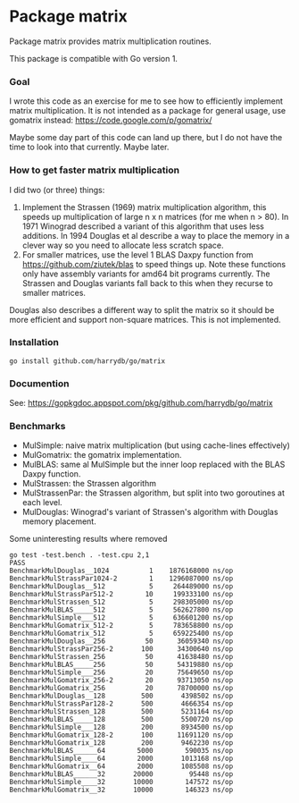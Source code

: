 Package matrix
==============

Package matrix provides matrix multiplication routines.

This package is compatible with Go version 1.


### Goal

I wrote this code as an exercise for me to see how to efficiently implement
matrix multiplication. It is not intended as a package for general usage,
use gomatrix instead: https://code.google.com/p/gomatrix/

Maybe some day part of this code can land up there, but I do not have the
time to look into that currently. Maybe later.


### How to get faster matrix multiplication

I did two (or three) things:

1.	Implement the Strassen (1969) matrix multiplication algorithm, this speeds
	up multiplication of large n x n matrices (for me when n > 80).
	In 1971 Winograd described a variant of this algorithm that uses
	less additions. In 1994 Douglas et al describe a way to place the memory
	in a clever way so you need to allocate less scratch space.
2.	For smaller matrices, use the level 1 BLAS Daxpy function from
	https://github.com/ziutek/blas to speed things up. Note these functions
	only have assembly variants for amd64 bit programs currently.
	The Strassen and Douglas variants fall back to this when they recurse to
	smaller matrices.

Douglas also describes a different way to split the matrix so it should be more
efficient and support non-square matrices. This is not implemented.


### Installation

	go install github.com/harrydb/go/matrix


### Documention

See: https://gopkgdoc.appspot.com/pkg/github.com/harrydb/go/matrix


### Benchmarks

* MulSimple: naive matrix multiplication (but using cache-lines effectively)
* MulGomatrix: the gomatrix implementation.
* MulBLAS: same al MulSimple but the inner loop replaced with the BLAS Daxpy function.
* MulStrassen: the Strassen algorithm
* MulStrassenPar: the Strassen algorithm, but split into two goroutines at each level.
* MulDouglas: Winograd's variant of Strassen's algorithm with Douglas memory placement.

Some uninteresting results where removed

	go test -test.bench . -test.cpu 2,1
	PASS
	BenchmarkMulDouglas__1024	       1	1876168000 ns/op
	BenchmarkMulStrassPar1024-2	       1	1296087000 ns/op
	BenchmarkMulDouglas__512	       5	 264489000 ns/op
	BenchmarkMulStrassPar512-2	      10	 199333100 ns/op
	BenchmarkMulStrassen_512	       5	 298305000 ns/op
	BenchmarkMulBLAS_____512	       5	 562627800 ns/op
	BenchmarkMulSimple___512	       5	 636601200 ns/op
	BenchmarkMulGomatrix_512-2	       5	 783658800 ns/op
	BenchmarkMulGomatrix_512	       5	 659225400 ns/op
	BenchmarkMulDouglas__256	      50	  36059340 ns/op
	BenchmarkMulStrassPar256-2	     100	  34300640 ns/op
	BenchmarkMulStrassen_256	      50	  41638480 ns/op
	BenchmarkMulBLAS_____256	      50	  54319880 ns/op
	BenchmarkMulSimple___256	      20	  75649650 ns/op
	BenchmarkMulGomatrix_256-2	      20	  93713050 ns/op
	BenchmarkMulGomatrix_256	      20	  78700000 ns/op
	BenchmarkMulDouglas__128	     500	   4398502 ns/op
	BenchmarkMulStrassPar128-2	     500	   4666354 ns/op
	BenchmarkMulStrassen_128	     500	   5231164 ns/op
	BenchmarkMulBLAS_____128	     500	   5500720 ns/op
	BenchmarkMulSimple___128	     200	   8934500 ns/op
	BenchmarkMulGomatrix_128-2	     100	  11691120 ns/op
	BenchmarkMulGomatrix_128	     200	   9462230 ns/op
	BenchmarkMulBLAS______64	    5000	    590035 ns/op
	BenchmarkMulSimple____64	    2000	   1013168 ns/op
	BenchmarkMulGomatrix__64	    2000	   1085508 ns/op
	BenchmarkMulBLAS______32	   20000	     95448 ns/op
	BenchmarkMulSimple____32	   10000	    147572 ns/op
	BenchmarkMulGomatrix__32	   10000	    146323 ns/op
